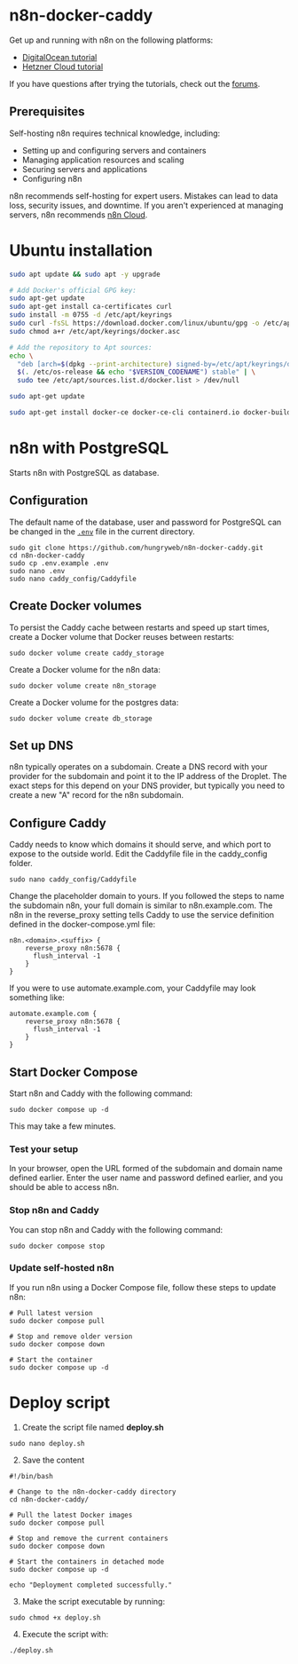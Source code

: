 # n8n-docker-caddy

Get up and running with n8n on the following platforms:

* [DigitalOcean tutorial](https://docs.n8n.io/hosting/server-setups/digital-ocean/)
* [Hetzner Cloud tutorial](https://docs.n8n.io/hosting/server-setups/hetzner/)

If you have questions after trying the tutorials, check out the [forums](https://community.n8n.io/).

## Prerequisites

Self-hosting n8n requires technical knowledge, including:

* Setting up and configuring servers and containers
* Managing application resources and scaling
* Securing servers and applications
* Configuring n8n

n8n recommends self-hosting for expert users. Mistakes can lead to data loss, security issues, and downtime. If you aren't experienced at managing servers, n8n recommends [n8n Cloud](https://n8n.io/cloud/).

# Ubuntu installation

```bash
sudo apt update && sudo apt -y upgrade

# Add Docker's official GPG key:
sudo apt-get update
sudo apt-get install ca-certificates curl
sudo install -m 0755 -d /etc/apt/keyrings
sudo curl -fsSL https://download.docker.com/linux/ubuntu/gpg -o /etc/apt/keyrings/docker.asc
sudo chmod a+r /etc/apt/keyrings/docker.asc

# Add the repository to Apt sources:
echo \
  "deb [arch=$(dpkg --print-architecture) signed-by=/etc/apt/keyrings/docker.asc] https://download.docker.com/linux/ubuntu \
  $(. /etc/os-release && echo "$VERSION_CODENAME") stable" | \
  sudo tee /etc/apt/sources.list.d/docker.list > /dev/null

sudo apt-get update

sudo apt-get install docker-ce docker-ce-cli containerd.io docker-buildx-plugin docker-compose-plugin
```


# n8n with PostgreSQL

Starts n8n with PostgreSQL as database.


## Configuration

The default name of the database, user and password for PostgreSQL can be changed in the [`.env`](.env) file in the current directory.

```
sudo git clone https://github.com/hungryweb/n8n-docker-caddy.git
cd n8n-docker-caddy
sudo cp .env.example .env
sudo nano .env
sudo nano caddy_config/Caddyfile
```

## Create Docker volumes

To persist the Caddy cache between restarts and speed up start times, create a Docker volume that Docker reuses between restarts:

```
sudo docker volume create caddy_storage
```

Create a Docker volume for the n8n data:

```
sudo docker volume create n8n_storage
```

Create a Docker volume for the postgres data:

```
sudo docker volume create db_storage
```

## Set up DNS

n8n typically operates on a subdomain. Create a DNS record with your provider for the subdomain and point it to the IP address of the Droplet. The exact steps for this depend on your DNS provider, but typically you need to create a new "A" record for the n8n subdomain.

## Configure Caddy

Caddy needs to know which domains it should serve, and which port to expose to the outside world. Edit the Caddyfile file in the caddy_config folder.

```
sudo nano caddy_config/Caddyfile
```

Change the placeholder domain to yours. If you followed the steps to name the subdomain n8n, your full domain is similar to n8n.example.com. The n8n in the reverse_proxy setting tells Caddy to use the service definition defined in the docker-compose.yml file:

```
n8n.<domain>.<suffix> {
    reverse_proxy n8n:5678 {
      flush_interval -1
    }
}
```

If you were to use automate.example.com, your Caddyfile may look something like:

```
automate.example.com {
    reverse_proxy n8n:5678 {
      flush_interval -1
    }
}
```


## Start Docker Compose

Start n8n and Caddy with the following command:
```
sudo docker compose up -d
```

This may take a few minutes.

### Test your setup

In your browser, open the URL formed of the subdomain and domain name defined earlier. Enter the user name and password defined earlier, and you should be able to access n8n.

### Stop n8n and Caddy

You can stop n8n and Caddy with the following command:

```
sudo docker compose stop
```

### Update self-hosted n8n

If you run n8n using a Docker Compose file, follow these steps to update n8n:

```
# Pull latest version
sudo docker compose pull

# Stop and remove older version
sudo docker compose down

# Start the container
sudo docker compose up -d
```

# Deploy script


1. Create the script file named **deploy.sh**
```
sudo nano deploy.sh
```
2. Save the content
```
#!/bin/bash

# Change to the n8n-docker-caddy directory
cd n8n-docker-caddy/

# Pull the latest Docker images
sudo docker compose pull

# Stop and remove the current containers
sudo docker compose down

# Start the containers in detached mode
sudo docker compose up -d

echo "Deployment completed successfully."
```

3. Make the script executable by running:
```
sudo chmod +x deploy.sh
```

4. Execute the script with:
```
./deploy.sh
```
